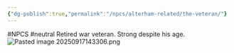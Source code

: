 ```yaml
---
{"dg-publish":true,"permalink":"/npcs/alterham-related/the-veteran/"}
---
```


#NPCS #neutral
Retired war veteran. Strong despite his age.
![Pasted image 20250917143306.png](/img/user/npcs/images/Pasted%20image%2020250917143306.png)